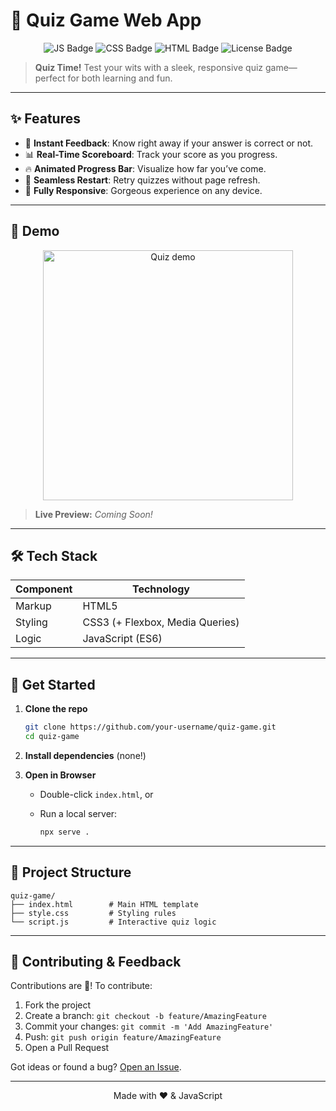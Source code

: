 # 🎉 Quiz Game Web App

<p align="center">
  <img src="https://img.shields.io/badge/JavaScript-ES6-yellow?style=for-the-badge&logo=javascript" alt="JS Badge" />
  <img src="https://img.shields.io/badge/CSS3-Responsive-blue?style=for-the-badge&logo=css3" alt="CSS Badge" />
  <img src="https://img.shields.io/badge/HTML5-Modern-orange?style=for-the-badge&logo=html5" alt="HTML Badge" />
  <img src="https://img.shields.io/badge/License-MIT-green?style=for-the-badge" alt="License Badge" />
</p>

> **Quiz Time!** Test your wits with a sleek, responsive quiz game—perfect for both learning and fun.

---

## ✨ Features

* 🚀 **Instant Feedback**: Know right away if your answer is correct or not.
* 📊 **Real-Time Scoreboard**: Track your score as you progress.
* 🔥 **Animated Progress Bar**: Visualize how far you’ve come.
* 🔄 **Seamless Restart**: Retry quizzes without page refresh.
* 📱 **Fully Responsive**: Gorgeous experience on any device.

---

## 🎨 Demo

<p align="center">
  <img src="https://media.giphy.com/media/3o7aD2saalBwwftBIY/giphy.gif" alt="Quiz demo" width="400" />
</p>

> **Live Preview:** *Coming Soon!*

---

## 🛠️ Tech Stack

| Component | Technology                      |
| --------- | ------------------------------- |
| Markup    | HTML5                           |
| Styling   | CSS3 (+ Flexbox, Media Queries) |
| Logic     | JavaScript (ES6)                |

---

## 🚀 Get Started

1. **Clone the repo**

   ```bash
   git clone https://github.com/your-username/quiz-game.git
   cd quiz-game
   ```
2. **Install dependencies** (none!)
3. **Open in Browser**

   * Double-click `index.html`, or
   * Run a local server:

     ```bash
     npx serve .
     ```

---

## 📂 Project Structure

```
quiz-game/
├── index.html        # Main HTML template
├── style.css         # Styling rules
└── script.js         # Interactive quiz logic
```

---

## 🤝 Contributing & Feedback

Contributions are 💖! To contribute:

1. Fork the project
2. Create a branch: `git checkout -b feature/AmazingFeature`
3. Commit your changes: `git commit -m 'Add AmazingFeature'`
4. Push: `git push origin feature/AmazingFeature`
5. Open a Pull Request

Got ideas or found a bug? [Open an Issue](https://github.com/your-username/quiz-game/issues).

---

<p align="center">
  Made with ❤️ & JavaScript
</p>
